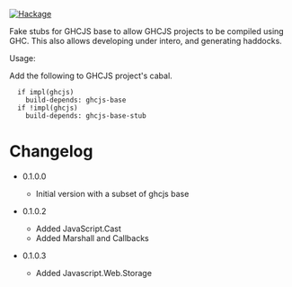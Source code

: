[![Hackage](https://img.shields.io/hackage/v/ghcjs-base-stub.svg)](https://hackage.haskell.org/package/ghcjs-base-stub)

Fake stubs for GHCJS base to allow GHCJS projects to be compiled using GHC.
This also allows developing under intero, and generating haddocks.

Usage:

Add the following to GHCJS project's cabal.
```
  if impl(ghcjs)
    build-depends: ghcjs-base
  if !impl(ghcjs)
    build-depends: ghcjs-base-stub
```

# Changelog

* 0.1.0.0
  - Initial version with a subset of ghcjs base

* 0.1.0.2
  - Added JavaScript.Cast
  - Added Marshall and Callbacks

* 0.1.0.3
  - Added Javascript.Web.Storage 
